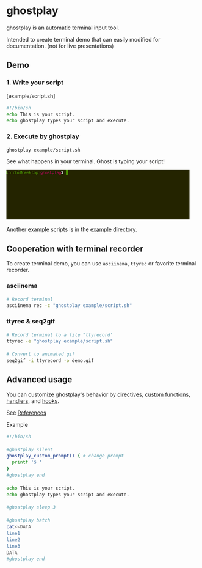 # ghostplay

ghostplay is an automatic terminal input tool.

Intended to create terminal demo that can easily modified for documentation.
(not for live presentations)

## Demo

### 1. Write your script

[example/script.sh]

```sh
#!/bin/sh
echo This is your script.
echo ghostplay types your script and execute.
```

### 2. Execute by ghostplay

```sh
ghostplay example/script.sh
```

See what happens in your terminal. Ghost is typing your script!

![demo](demo.gif)

Another example scripts is in the [example](/example) directory.

## Cooperation with terminal recorder

To create terminal demo, you can use `asciinema`, `ttyrec` or
favorite terminal recorder.

### asciinema

```sh
# Record terminal
asciinema rec -c "ghostplay example/script.sh"
```

### ttyrec & seq2gif

```sh
# Record terminal to a file "ttyrecord'
ttyrec -e "ghostplay example/script.sh"

# Convert to animated gif
seq2gif -i ttyrecord -o demo.gif
```

## Advanced usage

You can customize ghostplay's behavior by [directives](References.md#directives), [custom functions](References.md#custom-functions), [handlers](References.md#handlers), and [hooks](References.md#hooks).

See [References](References.md)

Example

```sh
#!/bin/sh

#ghostplay silent
ghostplay_custom_prompt() { # change prompt
  printf '$ '
}
#ghostplay end

echo This is your script.
echo ghostplay types your script and execute.

#ghostplay sleep 3

#ghostplay batch
cat<<DATA
line1
line2
line3
DATA
#ghostplay end
```
